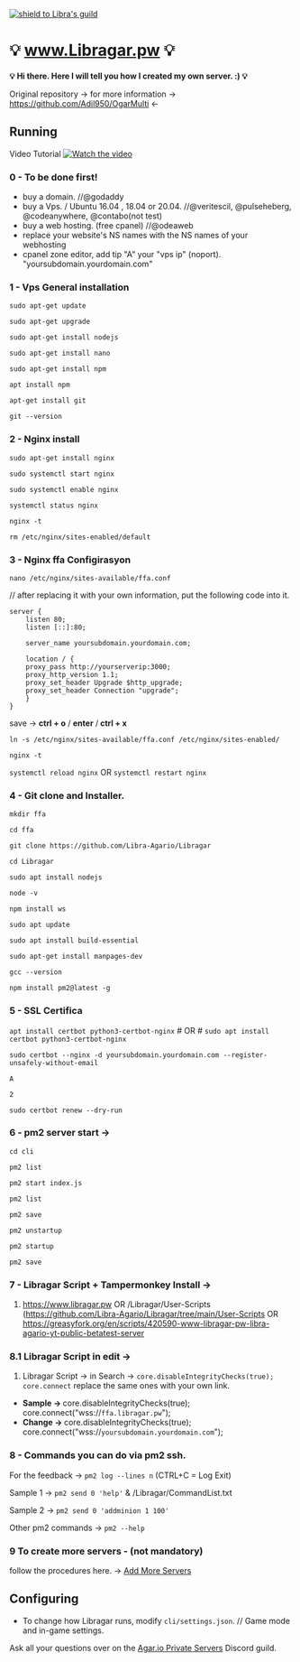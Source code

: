 [![shield to Libra's guild](https://discordapp.com/api/guilds/538054682699104256/embed.png?style=shield)](https://discord.gg/UuVHSZR)


# :bulb: www.Libragar.pw :bulb:
<b>:bulb: Hi there. Here I will tell you how I created my own server. :) :bulb:</b>

Original repository -> for more information -> https://github.com/Adil950/OgarMulti <-

## Running
Video Tutorial [![Watch the video](https://i.imgur.com/RHqwwEU.png)](https://youtube.com/libraa)


### 0 - To be done first!
- buy a domain. //@godaddy
- buy a Vps. / Ubuntu 16.04 , 18.04 or 20.04. //@veritescil, @pulseheberg, @codeanywhere, @contabo(not test)
- buy a web hosting. (free cpanel) //@odeaweb
- replace your website's NS names with the NS names of your webhosting
- cpanel zone editor, add tip "A" your "vps ip" (noport).  "yoursubdomain.yourdomain.com" 



 ### 1 - Vps General installation


`sudo apt-get update`


`sudo apt-get upgrade`


`sudo apt-get install nodejs`


`sudo apt-get install nano`


`sudo apt-get install npm`

`apt install npm`

`apt-get install git`

`git --version`


### 2 - Nginx install 


`sudo apt-get install nginx`


`sudo systemctl start nginx`

`sudo systemctl enable nginx`


`systemctl status nginx `

`nginx -t `

`rm /etc/nginx/sites-enabled/default`






### 3 - <b> Nginx ffa Configirasyon</b> 

`nano /etc/nginx/sites-available/ffa.conf` 

// after replacing it with your own information, put the following code into it.

	server {
		listen 80;
		listen [::]:80;

		server_name yoursubdomain.yourdomain.com;

		location / {
		proxy_pass http://yourserverip:3000;
		proxy_http_version 1.1;
		proxy_set_header Upgrade $http_upgrade;
		proxy_set_header Connection "upgrade";
		}
	}


save -> <b>ctrl + o</b> / <b>enter</b> /<b> ctrl + x</b>

 
`ln -s /etc/nginx/sites-available/ffa.conf /etc/nginx/sites-enabled/`

`nginx -t`

`systemctl reload nginx` OR `systemctl restart nginx` 



### 4 - Git clone and Installer.

`mkdir ffa`

`cd ffa`

`git clone https://github.com/Libra-Agario/Libragar`

`cd Libragar`

`sudo apt install nodejs`

`node -v`

`npm install ws`

`sudo apt update`

`sudo apt install build-essential`

`sudo apt-get install manpages-dev`

`gcc --version`

`npm install pm2@latest -g`


### 5 - SSL Certifica

`apt install certbot python3-certbot-nginx`  # OR # `sudo apt install certbot python3-certbot-nginx`


`sudo certbot --nginx -d yoursubdomain.yourdomain.com --register-unsafely-without-email`

`A`

`2`

`sudo certbot renew --dry-run`



### 6 - pm2 server start -> 

`cd cli`

`pm2 list`

`pm2 start index.js`

`pm2 list`

`pm2 save`



`pm2 unstartup` 

`pm2 startup`

`pm2 save`


### 7 - Libragar Script + Tampermonkey Install -> 
1. https://www.libragar.pw OR /Libragar/User-Scripts (https://github.com/Libra-Agario/Libragar/tree/main/User-Scripts
OR https://greasyfork.org/en/scripts/420590-www-libragar-pw-libra-agario-yt-public-betatest-server 

### 8.1 Libragar Script in edit ->
1. Libragar Script -> in Search -> `core.disableIntegrityChecks(true); core.connect` replace the same ones with your own link.
 - <b> Sample -> </b> core.disableIntegrityChecks(true); core.connect("wss://`ffa.libragar.pw`");
 - <b> Change -> </b>  core.disableIntegrityChecks(true); core.connect("wss://`yoursubdomain.yourdomain.com`");


### 8 - </b> Commands you can do via pm2 ssh.

For the feedback -> `pm2 log --lines n` (CTRL+C = Log Exit)

Sample 1 ->  `pm2 send 0 'help'`  &   /Libragar/CommandList.txt

Sample 2 ->  `pm2 send 0 'addminion 1 100'` 

Other pm2 commands -> `pm2 --help`




### 9 To create more servers - (not mandatory)
follow the procedures here. -> [Add More Servers](https://github.com/Libra-Agario/Libragar/blob/main/LibraOtherDocs/addmoreservers.md)


## Configuring

- To change how Libragar runs, modify `cli/settings.json`. // Game mode and in-game settings.

 Ask all your questions over on the [Agar.io Private Servers](https://discord.gg/66X2ESb) Discord guild.
